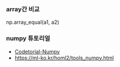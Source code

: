 ### array간 비교
np.array_equal(a1, a2) 

### numpy 튜토리얼
* [Codetorial-Numpy](https://codetorial.net/numpy/index.html)
* https://ml-ko.kr/homl2/tools_numpy.html
